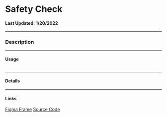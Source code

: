 # Safety Check 
#### Last Updated: 1/20/2022
--------------------

### Description 

--------------------

#### Usage 

~~~

~~~

------------------

#### Details

------------------

#### Links
[Figma Frame]()
[Source Code]()